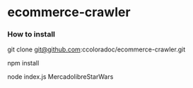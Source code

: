 # ecommerce-crawler

### How to install

git clone git@github.com:ccoloradoc/ecommerce-crawler.git

npm install

node index.js MercadolibreStarWars
